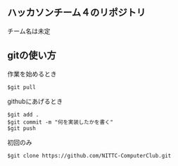 ## ハッカソンチーム４のリポジトリ

チーム名は未定

## gitの使い方

作業を始めるとき
```
$git pull
```

githubにあげるとき
```
$git add .
$git commit -m "何を実装したかを書く"
$git push
```

初回のみ
```
$git clone https://github.com/NITTC-ComputerClub.git
```